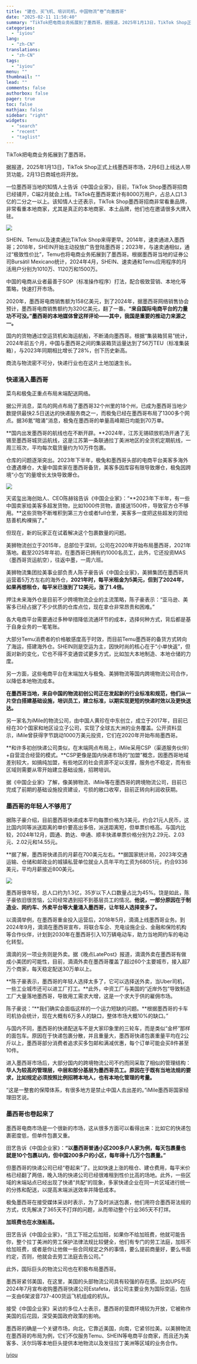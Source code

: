 ```yaml
---
title: "建仓、买飞机、培训司机，中国物流“卷”向墨西哥"
date: "2025-02-11 11:50:40"
summary: "TikTok把电商业务拓展到了墨西哥。据报道，2025年1月13日，TikTok Shop正式上线墨..."
categories:
  - "iyiou"
lang:
  - "zh-CN"
translations:
  - "zh-CN"
tags:
  - "iyiou"
menu: ""
thumbnail: ""
lead: ""
comments: false
authorbox: false
pager: true
toc: false
mathjax: false
sidebar: "right"
widgets:
  - "search"
  - "recent"
  - "taglist"
---
```


TikTok把电商业务拓展到了墨西哥。

据报道，2025年1月13日，TikTok Shop正式上线墨西哥市场，2月6日上线达人带货功能，2月13日商城也将开放。

一位墨西哥当地的知情人士告诉《中国企业家》，目前，TikTok Shop墨西哥招商已经铺开，C端2月就会上线。TikTok在墨西哥累计有8000万用户，占总人口1.3亿的二分之一以上。该知情人士还表示，TikTok Shop墨西哥招商非常看重品牌，非常看重本地商家，尤其是真正的本地商家、本土品牌，他们也在邀请很多大牌入驻。

![](https://diting-hetu.iyiou.com/async/weixin/4FmYTIfteirzb9OeE5fG)

SHEIN、Temu以及速卖通比TikTok Shop来得更早。2014年，速卖通进入墨西哥；2018年，SHEIN开始主动投放广告登陆墨西哥；2023年，与速卖通相似，通过“极致性价比”，Temu也将电商业务拓展到了墨西哥。根据墨西哥当地的证券公司Bursátil Mexicano统计，2024年4月，SHEIN、速卖通和Temu应用程序的月活用户分别为1010万、1120万和1500万。

中国的电商从业者最善于SOP（标准操作程序）打法，配合极致营销、本地化等策略，快速打开市场。

2020年，墨西哥电商销售额为158亿美元，到了2024年，据墨西哥网络销售协会预计，墨西哥电商销售额约为320亿美元，翻了一番。**“来自国际电商平台的力量功不可没。”墨西哥的本地媒体曾这样评论——其中，我国是重要的推动力来源之一。**

国内的货物通过空运货机和海运航船，不断涌向墨西哥。根据“集装箱贸易”统计，2024年前五个月，中国与墨西哥之间的集装箱货运量达到了56万TEU（标准集装箱），与2023年同期相比增长了28%，创下历史新高‌。

商流与物流密不可分，快递行业也在这片土地加速生长。

### **快递涌入墨西哥**

菜鸟和极兔正重点布局末端配送网络。

据公开消息，菜鸟的网点布局了墨西哥32个州里的18个州，已成为墨西哥当地少数提供最快2.5日送达的快递服务商之一，而极兔已经在墨西哥布局了1300多个网点。据36氪“暗涌”消息，极兔在墨西哥的单量高峰期日均能到70万单。

**国内出发墨西哥的航线也在不断开辟。**2024年，江苏无锡硕放机场开通了无锡至墨西哥城货运航线，这是江苏第一条联通拉丁美洲地区的全货机定期航线，一周三班次，平均每次载货量约为10万件包裹。

仓库的问题逐渐突出。2023年下半年，极兔和墨西哥头部的电商平台美客多海外仓遭遇爆仓，大量中国卖家在墨西哥备货，美客多因库容有限导致爆仓，极兔因跨境“小包”的量增长太快导致爆仓。

![](https://diting-hetu.iyiou.com/async/weixin/LaF6MoP0xQnJznjUyYkl)

天诺玺出海创始人、CEO陈赫铭告诉《中国企业家》：“**2023年下半年，有一些中国卖家给美客多超发货物，比如1000件货物，直接送1500件，导致官方仓不够用。**这些货物不断堆积到第三方仓或者full仓里，美客多一度把这些超发的货给慈善机构裸捐了。”

但现在，新的玩家正在试着解决这个包裹数量的问题。

美狮物流创立于2015年，总部位于深圳，公司在2020年开始布局墨西哥，2021年落地。截至2025年年初，在墨西哥已拥有约1000名员工，此外，它还投资MAS（墨西哥货运航空），往返中墨，一周六班。

美狮物流集团拉美事业部负责人陈子豪告诉《中国企业家》，美狮集团在墨西哥共运营着5万方左右的海外仓，**2021年时，每平米租金为5美元，但到了2024年，如果再想租仓，每平米已涨到了12美元，涨了1.4倍。**

押注未来海外仓是目前不少跨境物流企业的主流策略，陈子豪表示：“亚马逊、美客多已经占据了不少优质的仓库点位，现在拿仓非常昂贵和困难。”

各大电商平台需要通过多种举措降低流通环节的成本，选择何种方式，背后都是基于自身业务的一笔笔账。

大部分Temu消费者的价格敏感度高于时效，而目前Temu墨西哥的备货方式转向了海运，搭建海外仓。SHEIN则是空运为主，因快时尚的核心在于“小单快返”，但面对新的变化，它也不得不变通尝试更多方式，比如加大本地制造、本地仓储的力度。

另一方面，这些电商平台在末端加大与极兔、美狮物流等国内跨境物流公司合作，以降低本地物流成本。

**在墨西哥当地，来自中国的物流初创公司正在发起新的行业标准和规范，他们从一片空白搭建基础设施，培训员工，建立标准，以期实现更短的快递时效以及更快送达。**

另一家名为iMile的物流公司，由中国人黄珍在中东创立，成立于2017年，目前已经在30个国家和地区设立子公司，实现了全球五大洲的业务覆盖。公开资料显示，iMile曾获得字节跳动1000万美元投资，它们在2020年开始布局墨西哥。

**和许多初创快递公司类似，在末端网点布局上，iMile采用CSP（渠道服务伙伴）+自营混合经营的模式。**CSP更像是国内快递市场的“加盟”概念，因墨西哥地域差别较大，如搞纯加盟，有些地区的社会资源不足以支撑，服务也不稳定，而有些区域则需要从零开始建立基础设施，招聘培训。

据《中国企业家》了解，像美狮物流、iMile等在墨西哥的跨境物流公司，目前已完成了前期的基础设施投资建设，亏损的敞口收窄，目前正转向利润收获期。

### **墨西哥的年轻人不够用了**

据陈子豪介绍，目前墨西哥快递成本平均每票价格为3美元，约合21元人民币，这比国内同等派送距离的单价要高出多倍，派送距离短，但单票价格高。与国内比较，2024年12月，圆通、韵达、申通、顺丰快递单票价格分别为2.29元、2.03元、2.02元和14.55元。

**据了解，墨西哥快递员的月薪在700美元左右。**据国家统计局，2023年交通运输、仓储和邮政业的城镇私营单位就业人员年平均工资为68051元，约合9336美元，平均月薪接近800美元。

![](https://diting-hetu.iyiou.com/async/weixin/5sf5iV9NmxxLyZ9onadL)

墨西哥很年轻，总人口约为1.3亿，35岁以下人口数量占比为45%。饶是如此，陈子豪依旧很苦恼，公司经常遇到招不到基层员工的情况。**他说，一部分原因在于制造业、网约车、外卖平台等大量涌入墨西哥，让年轻人选择变多了。**

以滴滴举例，在墨西哥重金投入运营后，2018年5月，滴滴上线墨西哥业务。到2024年9月，滴滴在墨西哥宣布，将联合车企、充电设施企业、金融和保险机构等合作伙伴，计划到2030年在墨西哥引入10万辆电动车，助力当地网约车的电动化转型。

滴滴的另一项业务则是外卖。据《晚点LatePost》报道，滴滴外卖在墨西哥有做成小美团的可能性，目前，滴滴外卖在墨西哥覆盖了超过60个主要城市，接入超7万个商家，每天稳定配送30万单以上。

**陈子豪表示，墨西哥的年轻人选择太多了，它可以选择送外卖，当Uber司机，一些工业城市还可以进工厂打工。**此外，中资工厂与美国的“近岸外包”导致制造工厂大量落地墨西哥，导致用工需求大增，这是一个求大于供的雇佣市场。

陈子豪说：“**我们确实会面临这样的一个运力短缺的问题。**根据墨西哥的卡车司机协会统计，现在大概有6万多人的缺口，整体市场大概10%的缺口。”

与国内不同，墨西哥的快递配送车不是大家印象里的三轮车，而是类似“金杯”那样的面包车。原因在于快递包裹分散，并且重量大，墨西哥快递包裹重量平均在2公斤以上，墨西哥部分消费者追求买多包邮和满减优惠，每个订单可能会买8件甚至10件。

进入墨西哥市场后，大部分国内的跨境物流公司不约而同采取了相似的管理结构：**华人为较高的管理层，中层和部分基层为墨西哥员工。原因在于既有当地法规的要求，比如规定必须按照比例招聘本地人，也有本地化管理的考量。**

“这是一整套的保障体系，有很多地方是禁止中国人去出差的。”iMile墨西哥国家经理田艺说。

### **墨西哥也卷起来了**

墨西哥电商市场是一个很新的市场，这从很多方面可以看得出来：比如它的快递包裹密度低，但单件包裹又重。

田艺告诉《中国企业家》：**“以墨西哥普通小区200多户人家为例，每天包裹量也就是10个包裹以内，但中国200多户的小区，每年得十几万个包裹量。”**

但墨西哥的快递公司已经“卷起来”了。比如快速上涨的租仓、建仓费用，每平米价格已经翻了两倍，晚入场的快递公司已经很难租到性价比高的场地。此外，一些区域的末端站点已经出现了快递“共配”的现象，多家快递企业在同一片区域进行统一的分拣和配送，以提高末端派送效率并降低成本。

极兔墨西哥在接受媒体采访时表示，为了及时派送包裹，他们用符合墨西哥法规的方式，优先解决了365天不打烊的问题，从而带动整个行业365天不打烊。

**加班费也在水涨船高。**

田艺告诉《中国企业家》，“员工下班之后加班，如果你不给加班费，他就可能告你，整个拉丁美洲的劳工保护法律法规比较健全，他们有专门的劳工法庭，加班不给加班费，或者是你让他做一些合同规定之外的事情，要么提前商量好，要么书面约定，否则，他就会去劳工法庭去告公司。”

此外，国际巨头的物流公司也在积极布局墨西哥。

墨西哥紧邻美国，在这里，美国的头部物流公司具有较强的存在感。比如UPS在2024年7月宣布收购墨西哥快递公司Estafeta，该公司主要业务为国际空运，包括一支由6架波音737-400货运飞机组成的机队。

接受《中国企业家》采访的多位人士表示，墨西哥的营商环境较为开放，它被称作美国的后花园，深受美国政府政策的影响。

墨西哥的确是一个关键市场，向北，它靠近美国，向南，它紧邻拉美。以美狮物流在墨西哥的布局为例，它们不仅服务Temu、SHEIN等电商平台商家，而且还为美客多、沃尔玛等本地巨头提供本地物流以及发往拉丁美洲等区域的业务合作。

[iyiou](https://www.iyiou.com/news/202502111089932)
